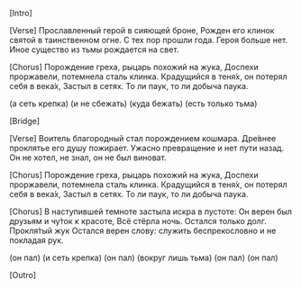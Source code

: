 [Intro]

[Verse]
Прославленный герой в сияющей броне,
Рожден его клинок святой в таинственном огне.
С тех пор прошли года. Героя больше нет.
Иное существо из тьмы рождается на свет.

[Chorus]
Порождение греха, рыцарь похожий на жука,
Доспехи проржавели, потемнела сталь клинка.
Крадущийся в теня́х, он потерял себя в века́х,
Застыл в сетях. То ли паук, то ли добыча паука.

(а сеть крепка)
(и не сбежать)
(куда бежать)
(есть только тьма)

[Bridge]

[Verse]
Воитель благородный стал порождением кошмара.
Дре́внее проклятье его душу пожирает.
Ужасно превращение и нет пути назад.
Он не хотел, не знал, он не был виноват.

[Chorus]
Порождение греха, рыцарь похожий на жука,
Доспехи проржавели, потемнела сталь клинка.
Крадущийся в теня́х, он потерял себя в века́х,
Застыл в сетях. То ли паук, то ли добыча паука.

[Chorus]
В наступившей темноте застыла искра в пустоте:
Он верен был друзьям и чу́ток к красоте,
Всё стёрла ночь. Остался только долг. Прокля́тый жук
Остался верен слову: служить беспрекословно и не покладая рук.

(он пал)
(и сеть крепка)
(он пал)
(вокруг лишь тьма)
(он пал)
(он пал)

[Outro]
